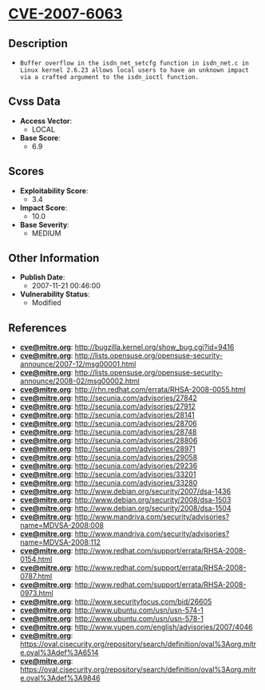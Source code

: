 
# [CVE-2007-6063](https://cve.mitre.org/cgi-bin/cvename.cgi?name=CVE-2007-6063)

## Description

- `Buffer overflow in the isdn_net_setcfg function in isdn_net.c in Linux kernel 2.6.23 allows local users to have an unknown impact via a crafted argument to the isdn_ioctl function.`

## Cvss Data

- **Access Vector**:
  - LOCAL
- **Base Score**:
  - 6.9

## Scores

- **Exploitability Score**:
  - 3.4
- **Impact Score**:
  - 10.0
- **Base Severity**:
  - MEDIUM

## Other Information

- **Publish Date**:
  - 2007-11-21 00:46:00
- **Vulnerability Status**:
  - Modified

## References

- **cve@mitre.org**: http://bugzilla.kernel.org/show_bug.cgi?id=9416
- **cve@mitre.org**: http://lists.opensuse.org/opensuse-security-announce/2007-12/msg00001.html
- **cve@mitre.org**: http://lists.opensuse.org/opensuse-security-announce/2008-02/msg00002.html
- **cve@mitre.org**: http://rhn.redhat.com/errata/RHSA-2008-0055.html
- **cve@mitre.org**: http://secunia.com/advisories/27842
- **cve@mitre.org**: http://secunia.com/advisories/27912
- **cve@mitre.org**: http://secunia.com/advisories/28141
- **cve@mitre.org**: http://secunia.com/advisories/28706
- **cve@mitre.org**: http://secunia.com/advisories/28748
- **cve@mitre.org**: http://secunia.com/advisories/28806
- **cve@mitre.org**: http://secunia.com/advisories/28971
- **cve@mitre.org**: http://secunia.com/advisories/29058
- **cve@mitre.org**: http://secunia.com/advisories/29236
- **cve@mitre.org**: http://secunia.com/advisories/33201
- **cve@mitre.org**: http://secunia.com/advisories/33280
- **cve@mitre.org**: http://www.debian.org/security/2007/dsa-1436
- **cve@mitre.org**: http://www.debian.org/security/2008/dsa-1503
- **cve@mitre.org**: http://www.debian.org/security/2008/dsa-1504
- **cve@mitre.org**: http://www.mandriva.com/security/advisories?name=MDVSA-2008:008
- **cve@mitre.org**: http://www.mandriva.com/security/advisories?name=MDVSA-2008:112
- **cve@mitre.org**: http://www.redhat.com/support/errata/RHSA-2008-0154.html
- **cve@mitre.org**: http://www.redhat.com/support/errata/RHSA-2008-0787.html
- **cve@mitre.org**: http://www.redhat.com/support/errata/RHSA-2008-0973.html
- **cve@mitre.org**: http://www.securityfocus.com/bid/26605
- **cve@mitre.org**: http://www.ubuntu.com/usn/usn-574-1
- **cve@mitre.org**: http://www.ubuntu.com/usn/usn-578-1
- **cve@mitre.org**: http://www.vupen.com/english/advisories/2007/4046
- **cve@mitre.org**: https://oval.cisecurity.org/repository/search/definition/oval%3Aorg.mitre.oval%3Adef%3A6514
- **cve@mitre.org**: https://oval.cisecurity.org/repository/search/definition/oval%3Aorg.mitre.oval%3Adef%3A9846
